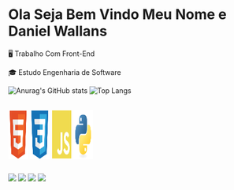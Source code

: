 # Ola Seja Bem Vindo Meu Nome e Daniel Wallans

🖥 Trabalho Com Front-End

🎓 Estudo Engenharia de Software

![Anurag's GitHub stats](https://github-readme-stats.vercel.app/api?username=BigGeekZRx&show_icons=true&theme=darcula)
![Top Langs](https://github-readme-stats.vercel.app/api/top-langs/?username=BigGeekZRx&layout=compact&langs_count=16&theme=darcula)

<div style="display: inline_block"><br>
  <img align="center" alt="BigZ-HTML" height="100" width="40" src="https://raw.githubusercontent.com/devicons/devicon/master/icons/html5/html5-original.svg">
  <img align="center" alt="BigZ-CSS" height="100" width="40" src="https://raw.githubusercontent.com/devicons/devicon/master/icons/css3/css3-original.svg">
  <img align="center" alt="BigZ-Js" height="100" width="40" src="https://raw.githubusercontent.com/devicons/devicon/master/icons/javascript/javascript-plain.svg">
  <img align="center" alt="BigZ-Python" height="100" width="40" src="https://raw.githubusercontent.com/devicons/devicon/master/icons/python/python-original.svg">
  
</div>

##

<div> 
  <a href="https://www.instagram.com/dan_wallans/" target="_blank"><img src="https://img.shields.io/badge/-Instagram-%23E4405F?style=for-the-badge&logo=instagram&logoColor=white" target="_blank"></a>
 <a href="https://discord.gg/.ousadiaalegria" target="_blank"><img src="https://img.shields.io/badge/Discord-7289DA?style=for-the-badge&logo=discord&logoColor=white" target="_blank"></a> 
  <a href = "mailto:danieldiniz03@live.com"><img src="https://img.shields.io/badge/Microsoft_Outlook-0078D4?style=for-the-badge&logo=microsoft-outlook&logoColor=white" target="_blank"></a>
  <a href="https://www.linkedin.com/in/daniel-diniz-9840a4230/" target="_blank"><img src="https://img.shields.io/badge/-LinkedIn-%230077B5?style=for-the-badge&logo=linkedin&logoColor=white" target="_blank"></a> 
  
</div>


      
